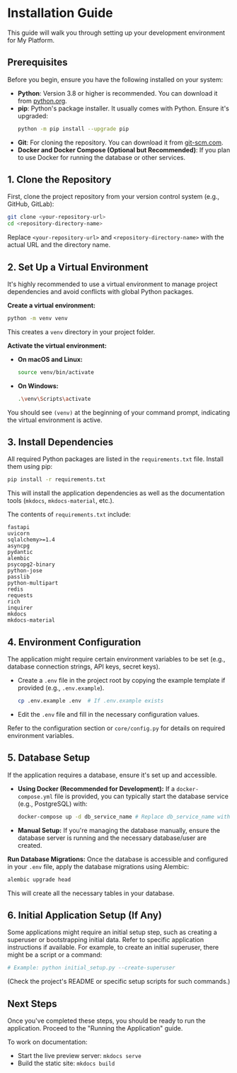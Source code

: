 # Installation Guide

This guide will walk you through setting up your development environment for My Platform.

## Prerequisites

Before you begin, ensure you have the following installed on your system:

- **Python**: Version 3.8 or higher is recommended. You can download it from [python.org](https://www.python.org/).
- **pip**: Python's package installer. It usually comes with Python. Ensure it's upgraded:
  ```bash
  python -m pip install --upgrade pip
  ```
- **Git**: For cloning the repository. You can download it from [git-scm.com](https://git-scm.com/).
- **Docker and Docker Compose (Optional but Recommended)**: If you plan to use Docker for running the database or other services.

## 1. Clone the Repository

First, clone the project repository from your version control system (e.g., GitHub, GitLab):

```bash
git clone <your-repository-url>
cd <repository-directory-name>
```
Replace `<your-repository-url>` and `<repository-directory-name>` with the actual URL and the directory name.

## 2. Set Up a Virtual Environment

It's highly recommended to use a virtual environment to manage project dependencies and avoid conflicts with global Python packages.

**Create a virtual environment:**

```bash
python -m venv venv
```
This creates a `venv` directory in your project folder.

**Activate the virtual environment:**

-   **On macOS and Linux:**
    ```bash
    source venv/bin/activate
    ```
-   **On Windows:**
    ```bash
    .\venv\Scripts\activate
    ```
You should see `(venv)` at the beginning of your command prompt, indicating the virtual environment is active.

## 3. Install Dependencies

All required Python packages are listed in the `requirements.txt` file. Install them using pip:

```bash
pip install -r requirements.txt
```
This will install the application dependencies as well as the documentation tools (`mkdocs`, `mkdocs-material`, etc.).

The contents of `requirements.txt` include:
```
fastapi
uvicorn
sqlalchemy>=1.4
asyncpg
pydantic
alembic
psycopg2-binary
python-jose
passlib
python-multipart
redis
requests
rich
inquirer
mkdocs
mkdocs-material
```

## 4. Environment Configuration

The application might require certain environment variables to be set (e.g., database connection strings, API keys, secret keys).

- Create a `.env` file in the project root by copying the example template if provided (e.g., `.env.example`).
  ```bash
  cp .env.example .env  # If .env.example exists
  ```
- Edit the `.env` file and fill in the necessary configuration values.

Refer to the configuration section or `core/config.py` for details on required environment variables.

## 5. Database Setup

If the application requires a database, ensure it's set up and accessible.

- **Using Docker (Recommended for Development):** If a `docker-compose.yml` file is provided, you can typically start the database service (e.g., PostgreSQL) with:
  ```bash
  docker-compose up -d db_service_name # Replace db_service_name with the actual service name
  ```
- **Manual Setup:** If you're managing the database manually, ensure the database server is running and the necessary database/user are created.

**Run Database Migrations:**
Once the database is accessible and configured in your `.env` file, apply the database migrations using Alembic:
```bash
alembic upgrade head
```
This will create all the necessary tables in your database.

## 6. Initial Application Setup (If Any)

Some applications might require an initial setup step, such as creating a superuser or bootstrapping initial data. Refer to specific application instructions if available. For example, to create an initial superuser, there might be a script or a command:

```bash
# Example: python initial_setup.py --create-superuser
```
(Check the project's README or specific setup scripts for such commands.)

## Next Steps

Once you've completed these steps, you should be ready to run the application. Proceed to the "Running the Application" guide.

To work on documentation:
- Start the live preview server: `mkdocs serve`
- Build the static site: `mkdocs build`
